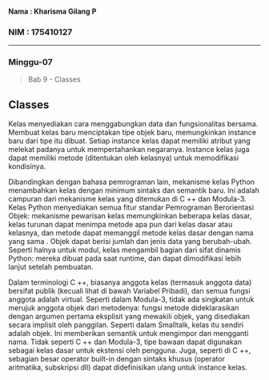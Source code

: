 #### Nama : Kharisma Gilang P
### NIM : 175410127
---

### Minggu-07
> Bab 9 - Classes

## Classes

Kelas menyediakan cara menggabungkan data dan fungsionalitas bersama. Membuat kelas baru menciptakan tipe objek baru, memungkinkan instance baru dari tipe itu dibuat. Setiap instance kelas dapat memiliki atribut yang melekat padanya untuk mempertahankan negaranya. Instance kelas juga dapat memiliki metode (ditentukan oleh kelasnya) untuk memodifikasi kondisinya.

Dibandingkan dengan bahasa pemrograman lain, mekanisme kelas Python menambahkan kelas dengan minimum sintaks dan semantik baru. Ini adalah campuran dari mekanisme kelas yang ditemukan di C ++ dan Modula-3. Kelas Python menyediakan semua fitur standar Pemrograman Berorientasi Objek: mekanisme pewarisan kelas memungkinkan beberapa kelas dasar, kelas turunan dapat menimpa metode apa pun dari kelas dasar atau kelasnya, dan metode dapat memanggil metode kelas dasar dengan nama yang sama . Objek dapat berisi jumlah dan jenis data yang berubah-ubah. Seperti halnya untuk modul, kelas mengambil bagian dari sifat dinamis Python: mereka dibuat pada saat runtime, dan dapat dimodifikasi lebih lanjut setelah pembuatan.

Dalam terminologi C ++, biasanya anggota kelas (termasuk anggota data) bersifat publik (kecuali lihat di bawah Variabel Pribadi), dan semua fungsi anggota adalah virtual. Seperti dalam Modula-3, tidak ada singkatan untuk merujuk anggota objek dari metodenya: fungsi metode dideklarasikan dengan argumen pertama eksplisit yang mewakili objek, yang disediakan secara implisit oleh panggilan. Seperti dalam Smalltalk, kelas itu sendiri adalah objek. Ini memberikan semantik untuk mengimpor dan mengganti nama. Tidak seperti C ++ dan Modula-3, tipe bawaan dapat digunakan sebagai kelas dasar untuk ekstensi oleh pengguna. Juga, seperti di C ++, sebagian besar operator built-in dengan sintaks khusus (operator aritmatika, subskripsi dll) dapat didefinisikan ulang untuk instance kelas.